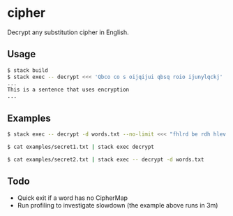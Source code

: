 # cipher

Decrypt any substitution cipher in English.

## Usage

```bash
$ stack build
$ stack exec -- decrypt <<< 'Qbco co s oijqijui qbsq roio ijunylqckj'
...
This is a sentence that uses encryption
...
```

## Examples

```bash
$ stack exec -- decrypt -d words.txt --no-limit <<< "fhlrd be rdh hlev zlur, rdh dluf zlur be xbmbgo lgf wgcybgo vcj acjxf sh ec kjad kcuh rdhg vcj'uh ybxxbgo rc sh."

$ cat examples/secret1.txt | stack exec decrypt

$ cat examples/secret2.txt | stack exec -- decrypt -d words.txt
```

## Todo

* Quick exit if a word has no CipherMap
* Run profiling to investigate slowdown (the example above runs in 3m)
